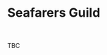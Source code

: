 <head>
  <link rel="stylesheet" href="../../Library/CSS/ContainerStyling.css" />
  <link rel="stylesheet" href="../../Library/CSS/FontStyling.css" />
  <link rel="stylesheet" href="../../Library/CSS/ObjectStyling.css" />
</head>

<body>
  <h1>Seafarers Guild</h1>
  <div class="divider"></div>
  <br />
  <p>TBC</p>
  <br />
</body>
